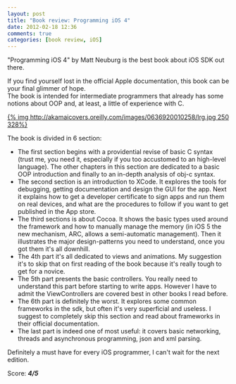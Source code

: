 ```yaml
---
layout: post
title: "Book review: Programming iOS 4"
date: 2012-02-18 12:36
comments: true
categories: [book review, iOS]
---
```


"Programming iOS 4" by Matt Neuburg is the best book about iOS SDK out there.  

If you find yourself lost in the official Apple documentation, this book can be your final glimmer of hope.  
The book is intended for intermediate programmers that already has some notions about OOP and, at least, a little of experience with C.

[{% img http://akamaicovers.oreilly.com/images/0636920010258/lrg.jpg 250 328%}](http://www.amazon.com/gp/product/1449388434/ref=as_li_qf_sp_asin_tl?ie=UTF8&tag=stirbits-20&linkCode=as2&camp=1789&creative=9325&creativeASIN=1449388434)

The book is divided in 6 section:  

* The first section begins with a providential revise of basic C syntax (trust me, you need it, especially if you too accustomed to an high-level language). The other chapters in this section are dedicated to a basic OOP introduction and finally to an in-depth analysis of obj-c syntax.  
* The second section is an introduction to XCode. It explores the tools for debugging, getting documentation and design the GUI for the app. Next it explains how to get a developer certificate to sign apps and run them on real devices, and what are the procedures to follow if you want to get published in the App store.  
* The third sections is about Cocoa. It shows the basic types used around the framework and how to manually manage the memory (in iOS 5 the new mechanism, ARC, allows a semi-automatic management). Then it illustrates the major design-patterns you need to understand, once you got them it's all downhill. 
* The 4th part it's all dedicated to views and animations. My suggestion it's to skip that on first reading of the book because it's really tough to get for a novice.  
* The 5th part presents the basic controllers. You really need to understand this part before starting to write apps. However I have to admit the ViewControllers are covered best in other books I read before.  
* The 6th part is definitely the worst. It explores some common frameworks in the sdk, but often it's very superficial and useless. I suggest to completely skip this section and read about frameworks in their official documentation.  
* The last part is indeed one of most useful: it covers basic networking, threads and asynchronous programming, json and xml parsing.  

Definitely a must have for every iOS programmer, I can't wait for the next edition.

Score: ***4/5*** 

